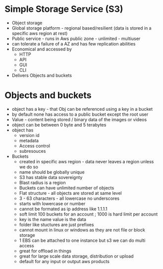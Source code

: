 # Simple Storage Service (S3)
* Object storage
* Global storage platform - regional based/resilient (data is stored in a specific aws region at rest)
* Public service - runs in Aws public zone - unlimited - multiuser
* can tolerate a failure of a AZ and has few replication abilities
* Economical and accessed by
  - HTTP
  - API
  - GUI
  - CLI
* Delivers Objects and buckets
# Objects and buckets
* object has a key - that Obj can be referenced using a key in a bucket 
* by default none has access to a public bucket except the root user
* Value - content being stored / binary data of the images or videos 
* object can be between 0 byte and 5 terabytes 
* object has
  - version id 
  - metadata
  - Access control
  - subresouces
* Buckets
  - created in specific aws region - data never leaves a region unless we do so
  - name should be globally unique 
  - S3 has stable data sovereignty 
  - Blast radius is a region
  - Buckets can have unlimited number of objects
  - Flat structure - all objects are stored at same level
  - 3 - 63 characters - all lowercase no underscores
  - starts with lowercase or number
  - cannot be formated as ip address like 1.1.1.1
  -  soft limit 100 buckets for an account ; 1000 is hard limit per account 
  - key is the name value is the data
  - folder like stuctures are just prefixes
  - cannot mount in linux or windows as they are not file or block storage
  - 1 EBS can be attached to one instance but s3 we can do multi access
  - great for offload in things
  - great for large scale data storage, distribution or upload
  - default for any input or output aws products
  